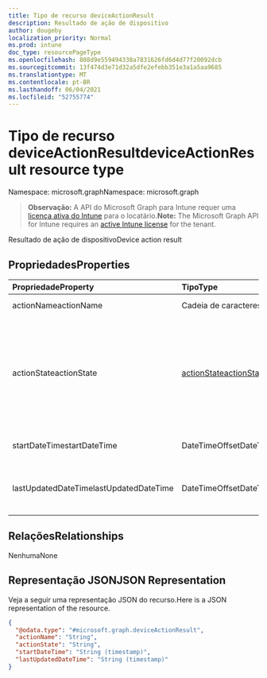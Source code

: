 ```yaml
---
title: Tipo de recurso deviceActionResult
description: Resultado de ação de dispositivo
author: dougeby
localization_priority: Normal
ms.prod: intune
doc_type: resourcePageType
ms.openlocfilehash: 808d9e559494338a7831626fd6d4d77f20092dcb
ms.sourcegitcommit: 13f474d3e71d32a5dfe2efebb351e3a1a5aa9685
ms.translationtype: MT
ms.contentlocale: pt-BR
ms.lasthandoff: 06/04/2021
ms.locfileid: "52755774"
---
```

# <a name="deviceactionresult-resource-type"></a><span data-ttu-id="e088a-103">Tipo de recurso deviceActionResult</span><span class="sxs-lookup"><span data-stu-id="e088a-103">deviceActionResult resource type</span></span>

<span data-ttu-id="e088a-104">Namespace: microsoft.graph</span><span class="sxs-lookup"><span data-stu-id="e088a-104">Namespace: microsoft.graph</span></span>

> <span data-ttu-id="e088a-105">**Observação:** A API do Microsoft Graph para Intune requer uma [licença ativa do Intune](https://go.microsoft.com/fwlink/?linkid=839381) para o locatário.</span><span class="sxs-lookup"><span data-stu-id="e088a-105">**Note:** The Microsoft Graph API for Intune requires an [active Intune license](https://go.microsoft.com/fwlink/?linkid=839381) for the tenant.</span></span>

<span data-ttu-id="e088a-106">Resultado de ação de dispositivo</span><span class="sxs-lookup"><span data-stu-id="e088a-106">Device action result</span></span>

## <a name="properties"></a><span data-ttu-id="e088a-107">Propriedades</span><span class="sxs-lookup"><span data-stu-id="e088a-107">Properties</span></span>
|<span data-ttu-id="e088a-108">Propriedade</span><span class="sxs-lookup"><span data-stu-id="e088a-108">Property</span></span>|<span data-ttu-id="e088a-109">Tipo</span><span class="sxs-lookup"><span data-stu-id="e088a-109">Type</span></span>|<span data-ttu-id="e088a-110">Descrição</span><span class="sxs-lookup"><span data-stu-id="e088a-110">Description</span></span>|
|:---|:---|:---|
|<span data-ttu-id="e088a-111">actionName</span><span class="sxs-lookup"><span data-stu-id="e088a-111">actionName</span></span>|<span data-ttu-id="e088a-112">Cadeia de caracteres</span><span class="sxs-lookup"><span data-stu-id="e088a-112">String</span></span>|<span data-ttu-id="e088a-113">Nome da ação</span><span class="sxs-lookup"><span data-stu-id="e088a-113">Action name</span></span>|
|<span data-ttu-id="e088a-114">actionState</span><span class="sxs-lookup"><span data-stu-id="e088a-114">actionState</span></span>|[<span data-ttu-id="e088a-115">actionState</span><span class="sxs-lookup"><span data-stu-id="e088a-115">actionState</span></span>](../resources/intune-devices-actionstate.md)|<span data-ttu-id="e088a-116">Estado da ação.</span><span class="sxs-lookup"><span data-stu-id="e088a-116">State of the action.</span></span> <span data-ttu-id="e088a-117">Os valores possíveis são: `none`, `pending`, `canceled`, `active`, `done`, `failed`, `notSupported`.</span><span class="sxs-lookup"><span data-stu-id="e088a-117">Possible values are: `none`, `pending`, `canceled`, `active`, `done`, `failed`, `notSupported`.</span></span>|
|<span data-ttu-id="e088a-118">startDateTime</span><span class="sxs-lookup"><span data-stu-id="e088a-118">startDateTime</span></span>|<span data-ttu-id="e088a-119">DateTimeOffset</span><span class="sxs-lookup"><span data-stu-id="e088a-119">DateTimeOffset</span></span>|<span data-ttu-id="e088a-120">Hora em que a ação foi iniciada</span><span class="sxs-lookup"><span data-stu-id="e088a-120">Time the action was initiated</span></span>|
|<span data-ttu-id="e088a-121">lastUpdatedDateTime</span><span class="sxs-lookup"><span data-stu-id="e088a-121">lastUpdatedDateTime</span></span>|<span data-ttu-id="e088a-122">DateTimeOffset</span><span class="sxs-lookup"><span data-stu-id="e088a-122">DateTimeOffset</span></span>|<span data-ttu-id="e088a-123">Hora da última atualização do estado da ação</span><span class="sxs-lookup"><span data-stu-id="e088a-123">Time the action state was last updated</span></span>|

## <a name="relationships"></a><span data-ttu-id="e088a-124">Relações</span><span class="sxs-lookup"><span data-stu-id="e088a-124">Relationships</span></span>
<span data-ttu-id="e088a-125">Nenhuma</span><span class="sxs-lookup"><span data-stu-id="e088a-125">None</span></span>

## <a name="json-representation"></a><span data-ttu-id="e088a-126">Representação JSON</span><span class="sxs-lookup"><span data-stu-id="e088a-126">JSON Representation</span></span>
<span data-ttu-id="e088a-127">Veja a seguir uma representação JSON do recurso.</span><span class="sxs-lookup"><span data-stu-id="e088a-127">Here is a JSON representation of the resource.</span></span>
<!-- {
  "blockType": "resource",
  "@odata.type": "microsoft.graph.deviceActionResult"
}
-->
``` json
{
  "@odata.type": "#microsoft.graph.deviceActionResult",
  "actionName": "String",
  "actionState": "String",
  "startDateTime": "String (timestamp)",
  "lastUpdatedDateTime": "String (timestamp)"
}
```




